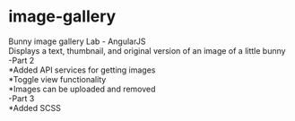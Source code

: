 # image-gallery
Bunny image gallery Lab - AngularJS<br>
Displays a text, thumbnail, and original version of an image of a little bunny<br>
  -Part 2 <br>
*Added API services for getting images<br>
*Toggle view functionality<br>
*Images can be uploaded and removed<br>
 -Part 3 <br>
 *Added SCSS
